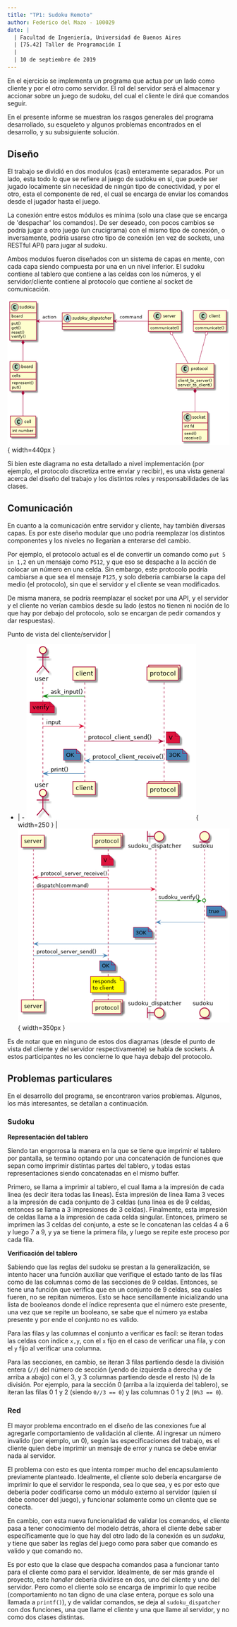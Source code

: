```yaml
---
title: "TP1: Sudoku Remoto"
author: Federico del Mazo - 100029
date: |
  | Facultad de Ingeniería, Universidad de Buenos Aires
  | [75.42] Taller de Programación I
  | 
  | 10 de septiembre de 2019
---
```


En el ejercicio se implementa un programa que actua por un lado como cliente y por el otro como servidor. El rol del servidor será el almacenar y accionar sobre un juego de sudoku, del cual el cliente le dirá que comandos seguir.

En el presente informe se muestran los rasgos generales del programa desarrollado, su esqueleto y algunos problemas encontrados en el desarrollo, y su subsiguiente solución.

## Diseño

El trabajo se dividió en dos modulos (casi) enteramente separados. Por un lado, esta todo lo que se refiere al juego de sudoku en sí, que puede ser jugado localmente sin necesidad de ningún tipo de conectividad, y por el otro, esta el componente de red, el cual se encarga de enviar los comandos desde el jugador hasta el juego.

La conexión entre estos módulos es mínima (solo una clase que se encarga de 'despachar' los comandos). De ser deseado, con pocos cambios se podría jugar a otro juego (un crucigrama) con el mismo tipo de conexión, o inversamente, podría usarse otro tipo de conexión (en vez de sockets, una RESTful API) para jugar al sudoku.

Ambos modulos fueron diseñados con un sistema de capas en mente, con cada capa siendo compuesta por una en un nivel inferior. El sudoku contiene al tablero que contiene a las celdas con los números, y el servidor/cliente contiene al protocolo que contiene al socket de comunicación.

![Esqueleto general del trabajo](diagrams/skel.png){ width=440px }

Si bien este diagrama no esta detallado a nivel implementación (por ejemplo, el protocolo discretiza entre envíar y recibir), es una vista general acerca del diseño del trabajo y los distintos roles y responsabilidades de las clases.

## Comunicación

En cuanto a la comunicación entre servidor y cliente, hay también diversas capas. Es por este diseño modular que uno podría reemplazar los distintos componentes y los niveles no llegarían a enterarse del cambio. 

Por ejemplo, el protocolo actual es el de convertir un comando como `put 5 in 1,2` en un mensaje como `P512`, y que eso se despache a la acción de colocar un número en una celda. Sin embargo, este protocolo podría cambiarse a que sea el mensaje `P125`, y solo debería cambiarse la capa del medio (el protocolo), sin que el servidor y el cliente se vean modificados.

De misma manera, se podría reemplazar el socket por una API, y el servidor y el cliente no verían cambios desde su lado (estos no tienen ni noción de lo que hay por debajo del protocolo, solo se encargan de pedir comandos y dar respuestas).

Punto de vista del cliente/servidor | 
- | -
![](diagrams/client.png){ width=250 } | ![](diagrams/server.png){ width=350px }


Es de notar que en ninguno de estos dos diagramas (desde el punto de vista del cliente y del servidor respectivamente) se habla de sockets. A estos participantes no les concierne lo que haya debajo del protocolo.

## Problemas particulares

En el desarrollo del programa, se encontraron varios problemas. Algunos, los más interesantes, se detallan a continuación.

### Sudoku

**Representación del tablero**

Siendo tan engorrosa la manera en la que se tiene que imprimir el tablero por pantalla, se termino optando por una concatenación de funciones que sepan como imprimir distintas partes del tablero, y todas estas representaciones siendo concatenadas en el mismo buffer.

Primero, se llama a imprimir al tablero, el cual llama a la impresión de cada linea (es decir itera todas las lineas). Esta impresión de linea llama 3 veces a la impresión de cada conjunto de 3 celdas (una linea es de 9 celdas, entonces se llama a 3 impresiones de 3 celdas). Finalmente, esta impresión de celdas llama a la impresión de cada celda singular. Entonces, primero se imprimen las 3 celdas del conjunto, a este se le concatenan las celdas 4 a 6 y luego 7 a 9, y ya se tiene la primera fila, y luego se repite este proceso por cada fila.


**Verificación del tablero**

Sabiendo que las reglas del sudoku se prestan a la generalización, se intento hacer una función auxiliar que verifique el estado tanto de las filas como de las columnas como de las secciones de 9 celdas. Entonces, se tiene una función que verifica que en un conjunto de 9 celdas, sea cuales fueren, no se repitan números. Esto se hace sencillamente inicializando una lista de booleanos donde el índice representa que el número este presente, una vez que se repite un booleano, se sabe que el número ya estaba presente y por ende el conjunto no es valido.

Para las filas y las columnas el conjunto a verificar es facíl: se iteran todas las celdas con indice `x,y`, con el `x` fijo en el caso de verificar una fila, y con el `y` fijo al verificar una columna.

Para las secciones, en cambio, se iteran 3 filas partiendo desde la división entera (`//`) del número de sección (yendo de izquierda a derecha y de arriba a abajo) con el 3, y 3 columnas partiendo desde el resto (`%`) de la división. Por ejemplo, para la sección 0 (arriba a la izquierda del tablero), se iteran las filas 0 1 y 2 (siendo `0//3 == 0`) y las columnas 0 1 y 2 (`0%3 == 0`). 

### Red

El mayor problema encontrado en el diseño de las conexiones fue al agregarle comportamiento de validación al cliente. Al ingresar un número invalido (por ejemplo, un 0), según las especificaciones del trabajo, es el cliente quien debe imprimir un mensaje de error y nunca se debe enviar nada al servidor.

El problema con esto es que intenta romper mucho del encapsulamiento previamente planteado. Idealmente, el cliente solo debería encargarse de imprimir lo que el servidor le responda, sea lo que sea, y es por esto que debería poder codificarse como un módulo externo al servidor (quien sí debe conocer del juego), y funcionar solamente como un cliente que se conecta.

En cambio, con esta nueva funcionalidad de validar los comandos, el cliente pasa a tener conocimiento del modelo detrás, ahora el cliente debe saber específicamente que lo que hay del otro lado de la conexión es un *sudoku*, y tiene que saber las reglas del juego como para saber que comando es valido y que comando no.

Es por esto que la clase que despacha comandos pasa a funcionar tanto para el cliente como para el servidor. Idealmente, de ser más grande el proyecto, este *handler* debería dividirse en dos, uno del cliente y uno del servidor. Pero como el cliente solo se encarga de imprimir lo que recibe (comportamiento no tan digno de una clase entera, porque es solo una llamada a `printf()`), y de validar comandos, se deja al `sudoku_dispatcher` con dos funciones, una que llame el cliente y una que llame al servidor, y no como dos clases distintas.